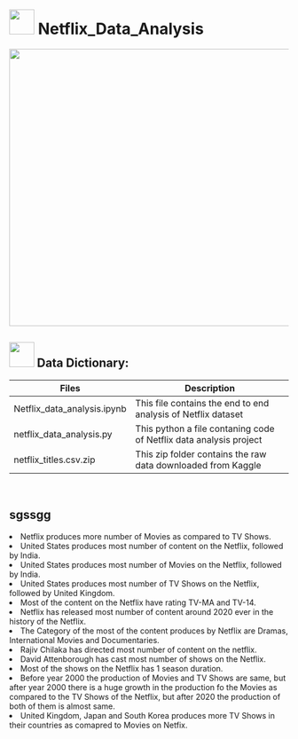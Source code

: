 # <img src=https://thumbs.gfycat.com/RealisticDistortedAnemone-max-1mb.gif height=45 weight=45> Netflix_Data_Analysis

<img src=https://user-images.githubusercontent.com/55955478/235914594-eba8c549-e613-4543-bd8b-f99b82439496.jpg height=500 width=1200>
<br>

## <img src=https://user-images.githubusercontent.com/106439762/181935629-b3c47bd3-77fb-4431-a11c-ff8ba0942b63.gif height=45 width=45> Data Dictionary:

| Files | Description |
|-------| ------------|
| Netflix_data_analysis.ipynb | This file contains the end to end analysis of Netflix dataset |
| netflix_data_analysis.py | This python a file contaning code of Netflix data analysis project |
| netflix_titles.csv.zip | This zip folder contains the raw data downloaded from Kaggle |
<br>

## sgssgg


  <li>Netflix produces more number of Movies as compared to TV Shows.</li>
  <li>United States produces most number of content on the Netflix, followed by India.</li>
  <li>United States produces most number of Movies on the Netflix, followed by India.</li>
  <li>United States produces most number of TV Shows on the Netflix, followed by United Kingdom.</li>
  <li>Most of the content on the Netflix have rating TV-MA and TV-14.</li>
  <li>Netflix has released most number of content around 2020 ever in the history of the Netflix.</li>
  <li>The Category of the most of the content produces by Netflix are Dramas, International Movies and Documentaries.</li>
  <li>Rajiv Chilaka has directed most number of content on the netflix.</li>
  <li>David Attenborough has cast most number of shows on the Netflix.</li>
  <li>Most of the shows on the Netflix has 1 season duration.</li>
  
  <li>Before year 2000 the production of Movies and TV Shows are same, but after year 2000 there is a huge growth in the production fo the Movies as compared to the TV Shows of the Netflix, but after 2020 the production of both of them is almost same.</li>
  <li>United Kingdom, Japan and South Korea produces more TV Shows in their countries as comapred to Movies on Netfix.</li>
